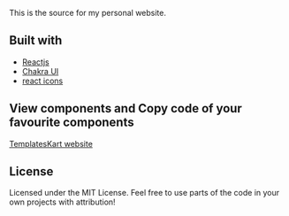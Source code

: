 This is the source for my personal website.

## Built with
- [Reactjs](https://reactjs.org/)
- [Chakra UI](https://chakra-ui.com)
- [react icons](https://react-icons.github.io/react-icons/)

## View components and Copy code of your favourite components
[TemplatesKart website](https://templateskart.com/projects/portfolio2)

## License

Licensed under the MIT License. Feel free to use parts of the code in your own projects with attribution!

